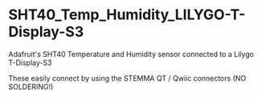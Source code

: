 # SHT40_Temp_Humidity_LILYGO-T-Display-S3
 Adafruit's SHT40 Temperature and Humidity sensor connected to a Lilygo T-Display-S3

These easily connect by using the STEMMA QT / Qwiic connectors (NO SOLDERING!)
